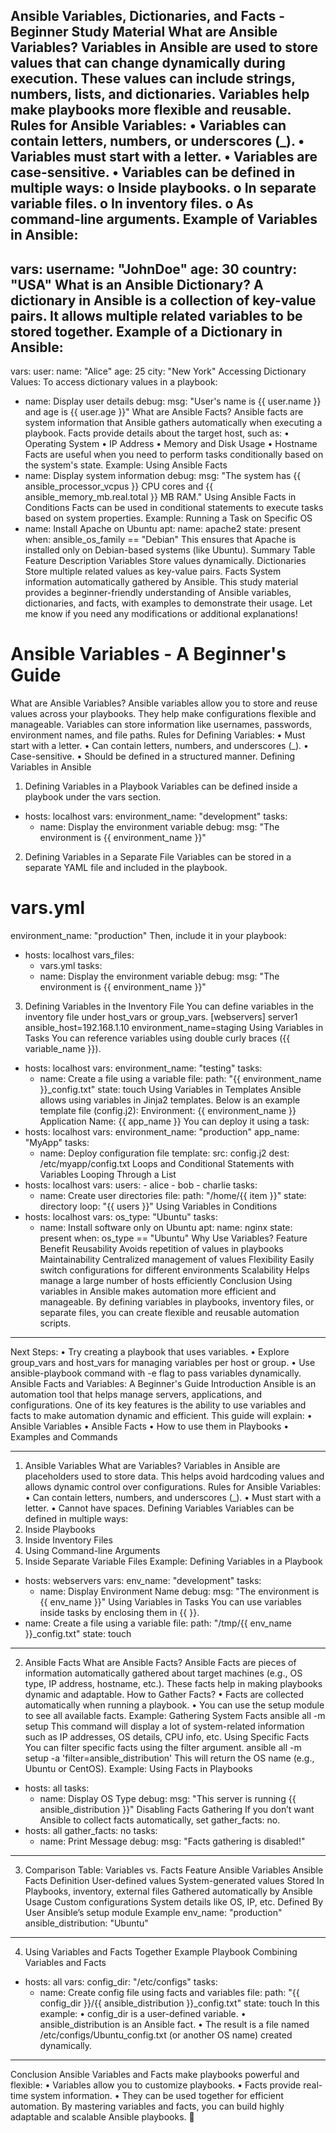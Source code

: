 Ansible Variables, Dictionaries, and Facts - Beginner Study Material
What are Ansible Variables?
Variables in Ansible are used to store values that can change dynamically during execution. These values can include strings, numbers, lists, and dictionaries. Variables help make playbooks more flexible and reusable.
Rules for Ansible Variables:
•	Variables can contain letters, numbers, or underscores (_).
•	Variables must start with a letter.
•	Variables are case-sensitive.
•	Variables can be defined in multiple ways: 
o	Inside playbooks.
o	In separate variable files.
o	In inventory files.
o	As command-line arguments.
Example of Variables in Ansible:
---
vars:
  username: "JohnDoe"
  age: 30
  country: "USA"
What is an Ansible Dictionary?
A dictionary in Ansible is a collection of key-value pairs. It allows multiple related variables to be stored together.
Example of a Dictionary in Ansible:
---
vars:
  user:
    name: "Alice"
    age: 25
    city: "New York"
Accessing Dictionary Values:
To access dictionary values in a playbook:
- name: Display user details
  debug:
    msg: "User's name is {{ user.name }} and age is {{ user.age }}"
What are Ansible Facts?
Ansible facts are system information that Ansible gathers automatically when executing a playbook. Facts provide details about the target host, such as:
•	Operating System
•	IP Address
•	Memory and Disk Usage
•	Hostname
Facts are useful when you need to perform tasks conditionally based on the system's state.
Example: Using Ansible Facts
- name: Display system information
  debug:
    msg: "The system has {{ ansible_processor_vcpus }} CPU cores and {{ ansible_memory_mb.real.total }} MB RAM."
Using Ansible Facts in Conditions
Facts can be used in conditional statements to execute tasks based on system properties.
Example: Running a Task on Specific OS
- name: Install Apache on Ubuntu
  apt:
    name: apache2
    state: present
  when: ansible_os_family == "Debian"
This ensures that Apache is installed only on Debian-based systems (like Ubuntu).
Summary Table
Feature	Description
Variables	Store values dynamically.
Dictionaries	Store multiple related values as key-value pairs.
Facts	System information automatically gathered by Ansible.
This study material provides a beginner-friendly understanding of Ansible variables, dictionaries, and facts, with examples to demonstrate their usage. Let me know if you need any modifications or additional explanations!
# Ansible Variables - A Beginner's Guide
What are Ansible Variables?
Ansible variables allow you to store and reuse values across your playbooks. They help make configurations flexible and manageable. Variables can store information like usernames, passwords, environment names, and file paths.
Rules for Defining Variables:
•	Must start with a letter.
•	Can contain letters, numbers, and underscores (_).
•	Case-sensitive.
•	Should be defined in a structured manner.
Defining Variables in Ansible
1. Defining Variables in a Playbook
Variables can be defined inside a playbook under the vars section.
- hosts: localhost
  vars:
    environment_name: "development"
  tasks:
    - name: Display the environment variable
      debug:
        msg: "The environment is {{ environment_name }}"
2. Defining Variables in a Separate File
Variables can be stored in a separate YAML file and included in the playbook.
# vars.yml
environment_name: "production"
Then, include it in your playbook:
- hosts: localhost
  vars_files:
    - vars.yml
  tasks:
    - name: Display the environment variable
      debug:
        msg: "The environment is {{ environment_name }}"
3. Defining Variables in the Inventory File
You can define variables in the inventory file under host_vars or group_vars.
[webservers]
server1 ansible_host=192.168.1.10 environment_name=staging
Using Variables in Tasks
You can reference variables using double curly braces ({{ variable_name }}).
- hosts: localhost
  vars:
    environment_name: "testing"
  tasks:
    - name: Create a file using a variable
      file:
        path: "{{ environment_name }}_config.txt"
        state: touch
Using Variables in Templates
Ansible allows using variables in Jinja2 templates. Below is an example template file (config.j2):
Environment: {{ environment_name }}
Application Name: {{ app_name }}
You can deploy it using a task:
- hosts: localhost
  vars:
    environment_name: "production"
    app_name: "MyApp"
  tasks:
    - name: Deploy configuration file
      template:
        src: config.j2
        dest: /etc/myapp/config.txt
Loops and Conditional Statements with Variables
Looping Through a List
- hosts: localhost
  vars:
    users:
      - alice
      - bob
      - charlie
  tasks:
    - name: Create user directories
      file:
        path: "/home/{{ item }}"
        state: directory
      loop: "{{ users }}"
Using Variables in Conditions
- hosts: localhost
  vars:
    os_type: "Ubuntu"
  tasks:
    - name: Install software only on Ubuntu
      apt:
        name: nginx
        state: present
      when: os_type == "Ubuntu"
Why Use Variables?
Feature	Benefit
Reusability	Avoids repetition of values in playbooks
Maintainability	Centralized management of values
Flexibility	Easily switch configurations for different environments
Scalability	Helps manage a large number of hosts efficiently
Conclusion
Using variables in Ansible makes automation more efficient and manageable. By defining variables in playbooks, inventory files, or separate files, you can create flexible and reusable automation scripts.
________________________________________
Next Steps:
•	Try creating a playbook that uses variables.
•	Explore group_vars and host_vars for managing variables per host or group.
•	Use ansible-playbook command with -e flag to pass variables dynamically.
Ansible Facts and Variables: A Beginner's Guide
Introduction
Ansible is an automation tool that helps manage servers, applications, and configurations. One of its key features is the ability to use variables and facts to make automation dynamic and efficient.
This guide will explain:
•	Ansible Variables
•	Ansible Facts
•	How to use them in Playbooks
•	Examples and Commands
________________________________________
1. Ansible Variables
What are Variables?
Variables in Ansible are placeholders used to store data. This helps avoid hardcoding values and allows dynamic control over configurations.
Rules for Ansible Variables:
•	Can contain letters, numbers, and underscores (_).
•	Must start with a letter.
•	Cannot have spaces.
Defining Variables
Variables can be defined in multiple ways:
1.	Inside Playbooks
2.	Inside Inventory Files
3.	Using Command-line Arguments
4.	Inside Separate Variable Files
Example: Defining Variables in a Playbook
- hosts: webservers
  vars:
    env_name: "development"
  tasks:
    - name: Display Environment Name
      debug:
        msg: "The environment is {{ env_name }}"
Using Variables in Tasks
You can use variables inside tasks by enclosing them in {{ }}.
- name: Create a file using a variable
  file:
    path: "/tmp/{{ env_name }}_config.txt"
    state: touch
________________________________________
2. Ansible Facts
What are Ansible Facts?
Ansible Facts are pieces of information automatically gathered about target machines (e.g., OS type, IP address, hostname, etc.).
These facts help in making playbooks dynamic and adaptable.
How to Gather Facts?
•	Facts are collected automatically when running a playbook.
•	You can use the setup module to see all available facts.
Example: Gathering System Facts
ansible all -m setup
This command will display a lot of system-related information such as IP addresses, OS details, CPU info, etc.
Using Specific Facts
You can filter specific facts using the filter argument.
ansible all -m setup -a 'filter=ansible_distribution'
This will return the OS name (e.g., Ubuntu or CentOS).
Example: Using Facts in Playbooks
- hosts: all
  tasks:
    - name: Display OS Type
      debug:
        msg: "This server is running {{ ansible_distribution }}"
Disabling Facts Gathering
If you don’t want Ansible to collect facts automatically, set gather_facts: no.
- hosts: all
  gather_facts: no
  tasks:
    - name: Print Message
      debug:
        msg: "Facts gathering is disabled!"
________________________________________
3. Comparison Table: Variables vs. Facts
Feature	Ansible Variables	Ansible Facts
Definition	User-defined values	System-generated values
Stored In	Playbooks, inventory, external files	Gathered automatically by Ansible
Usage	Custom configurations	System details like OS, IP, etc.
Defined By	User	Ansible’s setup module
Example	env_name: "production"	ansible_distribution: "Ubuntu"
________________________________________
4. Using Variables and Facts Together
Example Playbook Combining Variables and Facts
- hosts: all
  vars:
    config_dir: "/etc/configs"
  tasks:
    - name: Create config file using facts and variables
      file:
        path: "{{ config_dir }}/{{ ansible_distribution }}_config.txt"
        state: touch
In this example:
•	config_dir is a user-defined variable.
•	ansible_distribution is an Ansible fact.
•	The result is a file named /etc/configs/Ubuntu_config.txt (or another OS name) created dynamically.
________________________________________
Conclusion
Ansible Variables and Facts make playbooks powerful and flexible:
•	Variables allow you to customize playbooks.
•	Facts provide real-time system information.
•	They can be used together for efficient automation.
By mastering variables and facts, you can build highly adaptable and scalable Ansible playbooks. 🚀

